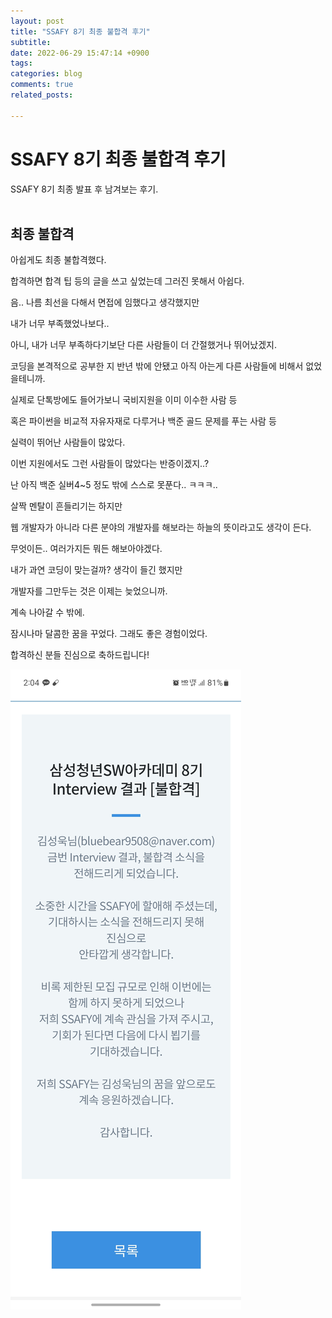 ```yaml
---
layout: post
title: "SSAFY 8기 최종 불합격 후기"
subtitle:   
date: 2022-06-29 15:47:14 +0900
tags:
categories: blog
comments: true
related_posts:

---
```


# SSAFY 8기 최종 불합격 후기<br/>

SSAFY 8기 최종 발표 후 남겨보는 후기.<br/>
<br/>

## 최종 불합격<br/>

아쉽게도 최종 불합격했다.<br/>

합격하면 합격 팁 등의 글을 쓰고 싶었는데 그러진 못해서 아쉽다.<br/>

음.. 나름 최선을 다해서 면접에 임했다고 생각했지만<br/>

내가 너무 부족했었나보다..<br/>

아니, 내가 너무 부족하다기보단 다른 사람들이 더 간절했거나 뛰어났겠지.<br/>

코딩을 본격적으로 공부한 지 반년 밖에 안됐고 아직 아는게 다른 사람들에 비해서 없었을테니까.<br/>

실제로 단톡방에도 들어가보니 국비지원을 이미 이수한 사람 등<br/>

혹은 파이썬을 비교적 자유자재로 다루거나 백준 골드 문제를 푸는 사람 등<br/>

실력이 뛰어난 사람들이 많았다.<br/>

이번 지원에서도 그런 사람들이 많았다는 반증이겠지..?<br/>

난 아직 백준 실버4~5 정도 밖에 스스로 못푼다.. ㅋㅋㅋ..<br/>

살짝 멘탈이 흔들리기는 하지만<br/>

웹 개발자가 아니라 다른 분야의 개발자를 해보라는 하늘의 뜻이라고도 생각이 든다.<br/>

무엇이든.. 여러가지든 뭐든 해보아야겠다.<br/>

내가 과연 코딩이 맞는걸까? 생각이 들긴 했지만<br/>

개발자를 그만두는 것은 이제는 늦었으니까.<br/>

계속 나아갈 수 밖에.<br/>

잠시나마 달콤한 꿈을 꾸었다. 그래도 좋은 경험이었다.<br/>

합격하신 분들 진심으로 축하드립니다!<br/>

![최종 탈락](https://github.com/WookeyKim95/WookeyKim95.github.io/blob/main/assets/img/blog/2022-06-29_ssafy_1.jpg?raw=true)